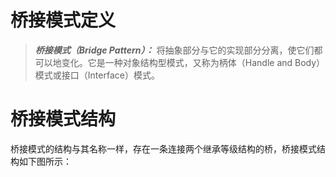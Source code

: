 # 桥接模式定义

> ***桥接模式（Bridge Pattern）：*** 将抽象部分与它的实现部分分离，使它们都可以地变化。它是一种对象结构型模式，又称为柄体（Handle and Body）模式或接口（Interface）模式。



# 桥接模式结构

桥接模式的结构与其名称一样，存在一条连接两个继承等级结构的桥，桥接模式结构如下图所示：



